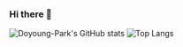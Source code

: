 ### Hi there 👋

<!--
**Doyoung-Park/Doyoung-Park** is a ✨ _special_ ✨ repository because its `README.md` (this file) appears on your GitHub profile.

Here are some ideas to get you started:

- 🔭 I’m currently working on ...
- 🌱 I’m currently learning ...
- 👯 I’m looking to collaborate on ...
- 🤔 I’m looking for help with ...
- 💬 Ask me about ...
- 📫 How to reach me: ...
- 😄 Pronouns: ...
- ⚡ Fun fact: ...
-->
  ![Doyoung-Park's GitHub stats](https://github-readme-stats.vercel.app/api?username=Doyoung-Park&show_icons=true&theme=radical)
![Top Langs](https://github-readme-stats.vercel.app/api/top-langs/?username=Doyoung-Park&layout=compact&theme=tokyonight)

